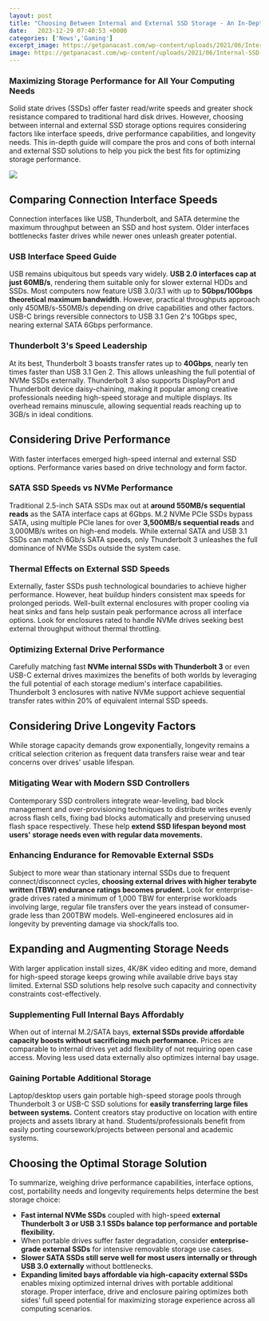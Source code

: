 ```yaml
---
layout: post
title: "Choosing Between Internal and External SSD Storage - An In-Depth Guide"
date:   2023-12-29 07:40:53 +0000
categories: ['News','Gaming']
excerpt_image: https://getpanacast.com/wp-content/uploads/2021/06/Internal-SSD-vs.-External-SSD.jpg
image: https://getpanacast.com/wp-content/uploads/2021/06/Internal-SSD-vs.-External-SSD.jpg
---
```


### Maximizing Storage Performance for All Your Computing Needs
Solid state drives (SSDs) offer faster read/write speeds and greater shock resistance compared to traditional hard disk drives. However, choosing between internal and external SSD storage options requires considering factors like interface speeds, drive performance capabilities, and longevity needs. This in-depth guide will compare the pros and cons of both internal and external SSD solutions to help you pick the best fits for optimizing storage performance.

![](https://getpanacast.com/wp-content/uploads/2021/06/Internal-SSD-vs.-External-SSD.jpg)
## Comparing Connection Interface Speeds 
Connection interfaces like USB, Thunderbolt, and SATA determine the maximum throughput between an SSD and host system. Older interfaces bottlenecks faster drives while newer ones unleash greater potential. 
### USB Interface Speed Guide
USB remains ubiquitous but speeds vary widely. **USB 2.0 interfaces cap at just 60MB/s**, rendering them suitable only for slower external HDDs and SSDs. Most computers now feature USB 3.0/3.1 with up to **5Gbps/10Gbps theoretical maximum bandwidth**. However, practical throughputs approach only 450MB/s-550MB/s depending on drive capabilities and other factors. USB-C brings reversible connectors to USB 3.1 Gen 2's 10Gbps spec, nearing external SATA 6Gbps performance.
### Thunderbolt 3's Speed Leadership 
At its best, Thunderbolt 3 boasts transfer rates up to **40Gbps**, nearly ten times faster than USB 3.1 Gen 2. This allows unleashing the full potential of NVMe SSDs externally. Thunderbolt 3 also supports DisplayPort and Thunderbolt device daisy-chaining, making it popular among creative professionals needing high-speed storage and multiple displays. Its overhead remains minuscule, allowing sequential reads reaching up to 3GB/s in ideal conditions.
## Considering Drive Performance 
With faster interfaces emerged high-speed internal and external SSD options. Performance varies based on drive technology and form factor.
### SATA SSD Speeds vs NVMe Performance 
Traditional 2.5-inch SATA SSDs max out at **around 550MB/s sequential reads** as the SATA interface caps at 6Gbps. M.2 NVMe PCIe SSDs bypass SATA, using multiple PCIe lanes for over **3,500MB/s sequential reads** and 3,000MB/s writes on high-end models. While external SATA and USB 3.1 SSDs can match 6Gb/s SATA speeds, only Thunderbolt 3 unleashes the full dominance of NVMe SSDs outside the system case.
### Thermal Effects on External SSD Speeds
Externally, faster SSDs push technological boundaries to achieve higher performance. However, heat buildup hinders consistent max speeds for prolonged periods. Well-built external enclosures with proper cooling via heat sinks and fans help sustain peak performance across all interface options. Look for enclosures rated to handle NVMe drives seeking best external throughput without thermal throttling. 
### Optimizing External Drive Performance
Carefully matching fast **NVMe internal SSDs with Thunderbolt 3** or even USB-C external drives maximizes the benefits of both worlds by leveraging the full potential of each storage medium's interface capabilities. Thunderbolt 3 enclosures with native NVMe support achieve sequential transfer rates within 20% of equivalent internal SSD speeds.
## Considering Drive Longevity Factors
While storage capacity demands grow exponentially, longevity remains a critical selection criterion as frequent data transfers raise wear and tear concerns over drives' usable lifespan. 
### Mitigating Wear with Modern SSD Controllers
Contemporary SSD controllers integrate wear-leveling, bad block management and over-provisioning techniques to distribute writes evenly across flash cells, fixing bad blocks automatically and preserving unused flash space respectively. These help **extend SSD lifespan beyond most users' storage needs even with regular data movements.** 
### Enhancing Endurance for Removable External SSDs  
Subject to more wear than stationary internal SSDs due to frequent connect/disconnect cycles, **choosing external drives with higher terabyte written (TBW) endurance ratings becomes prudent.** Look for enterprise-grade drives rated a minimum of 1,000 TBW for enterprise workloads involving large, regular file transfers over the years instead of consumer-grade less than 200TBW models. Well-engineered enclosures aid in longevity by preventing damage via shock/falls too.
## Expanding and Augmenting Storage Needs 
With larger application install sizes, 4K/8K video editing and more, demand for high-speed storage keeps growing while available drive bays stay limited. External SSD solutions help resolve such capacity and connectivity constraints cost-effectively.
### Supplementing Full Internal Bays Affordably
When out of internal M.2/SATA bays, **external SSDs provide affordable capacity boosts without sacrificing much performance.** Prices are comparable to internal drives yet add flexibility of not requiring open case access. Moving less used data externally also optimizes internal bay usage. 
### Gaining Portable Additional Storage
Laptop/desktop users gain portable high-speed storage pools through Thunderbolt 3 or USB-C SSD solutions for **easily transferring large files between systems.** Content creators stay productive on location with entire projects and assets library at hand. Students/professionals benefit from easily porting coursework/projects between personal and academic systems.
## Choosing the Optimal Storage Solution
To summarize, weighing drive performance capabilities, interface options, cost, portability needs and longevity requirements helps determine the best storage choice:
- **Fast internal NVMe SSDs** coupled with high-speed **external Thunderbolt 3 or USB 3.1 SSDs balance top performance and portable flexibility.**
- When portable drives suffer faster degradation, consider **enterprise-grade external SSDs** for intensive removable storage use cases. 
- **Slower SATA SSDs still serve well for most users internally or through USB 3.0 externally** without bottlenecks. 
- **Expanding limited bays affordable via high-capacity external SSDs** enables mixing optimized internal drives with portable additional storage.
Proper interface, drive and enclosure pairing optimizes both sides' full speed potential for maximizing storage experience across all computing scenarios.